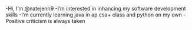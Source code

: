 -Hi, I’m @natejenn9
-I’m interested in inhancing my software development skills
-I’m currently learning java in ap csa+ class and python on my own
-Positive criticism is always taken
<!---
natejenn9/natejenn9 is a ✨ special ✨ repository because its `README.md` (this file) appears on your GitHub profile.
You can click the Preview link to take a look at your changes.
--->
